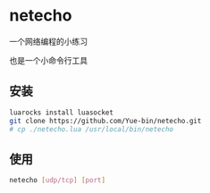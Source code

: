 # netecho

一个网络编程的小练习

也是一个小命令行工具

## 安装

```bash
luarocks install luasocket
git clone https://github.com/Yue-bin/netecho.git
# cp ./netecho.lua /usr/local/bin/netecho
```

## 使用

```bash
netecho [udp/tcp] [port]
```
